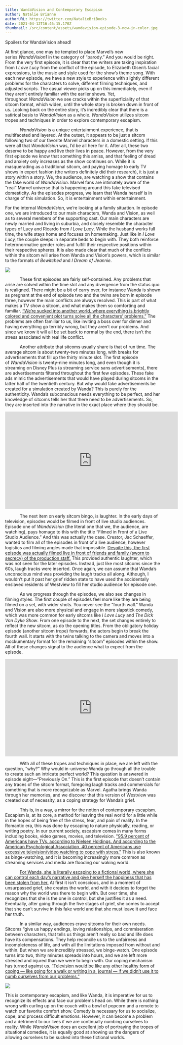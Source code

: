 ```yaml
---
title: WandaVision and Contemporary Escapism
author: Natalie Brianne
authorURL: https://twitter.com/NatalieBriBooks
date: 2021-04-12T16:46:15.170Z
thumbnail: /src/content/assets/wandavision-episode-3-now-in-color.jpg
---
```

Spoilers for WandaVision ahead!

At first glance, one may be tempted to place Marvel’s new series *WandaVision1* in the category of “parody.” And you would be right. From the very first episode, it is clear that the writers are taking inspiration from *I Love Lucy* from the conflict of the episode, to Elizabeth Olsen’s facial expressions, to the music and style used for the show’s theme song. With each new episode, we have a new style to experience with slightly different problems for the characters to solve, different filming techniques, and adjusted scripts. The casual viewer picks up on this immediately, even if they aren’t entirely familiar with the earlier shows. Yet, throughout *WandaVision* we see cracks within the superficiality of that sitcom format, which widen, until the whole story is broken down in front of us. Looking back on the entire story, it’s incredibly clear that there is a satirical basis to *WandaVision* as a whole. *WandaVision* utilizes sitcom tropes and techniques in order to explore contemporary escapism.

            *WandaVision* is a unique entertainment experience, that is multifaceted and layered. At the outset, it appears to be just a sitcom following two of our favorite Marvel characters in a domestic setting. If this were all that *WandaVision* was, I’d be all here for it. After all, these two deserve to be happy and live their lives in peace. However, from the very first episode we know that something this amiss, and that feeling of dread and anxiety only increases as the show continues on. While it is masquerading as a traditional sitcom, and paying homage to early TV shows in expert fashion (the writers definitely did their research), it is just a story within a story. We, the audience, are watching a show that contains the fake world of *WandaVision*. Marvel fans are intimately aware of the “real” Marvel universe that is happening around this fake televised domesticity. As the episodes progress, we learn that Wanda herself is in charge of this simulation. So, it is entertainment within entertainment. 

For the internal *WandaVision*, we’re looking at a family situation. In episode one, we are introduced to our main characters, Wanda and Vision, as well as to several members of the supporting cast. Our main characters are newly married and living in suburbia, and closely resemble the character types of Lucy and Ricardo from *I Love Lucy*. While the husband works full time, the wife stays home and focuses on homemaking. Just like in *I Love Lucy,* the couple sleeps in separate beds to begin with. They both reinforce heteronormative gender roles and fulfill their respective positions within their respective spheres. It is also made clear that much of the conflicts within the sitcom will arise from Wanda and Vision’s powers, which is similar to the formats of *Bewitched* and *I Dream of Jeannie*.



![](/src/content/assets/apsqcnmaqdx9fjgoajfsef-1200-80.jpg)



            These first episodes are fairly self-contained. Any problems that arise are solved within the time slot and any divergence from the status quo is realigned. There might be a bit of carry over, for instance Wanda is shown as pregnant at the end of episode two and the twins are born in episode three, however the main conflicts are always resolved. This is part of what makes a TV show a sitcom, and what makes them so comforting and familiar. [“We’re sucked into another world, where everything is brightly colored and convenient plot turns solve all the characters’ problems.”](http://smeharbinger.net/why-television-is-used-as-a-coping-mechanism-and-why-we-need-to-stop/) The problems are often familiar to us, like inviting a boss over for dinner and having everything go terribly wrong, but they aren’t our problems. And since we know it will all be set back to normal by the end, there isn’t the stress associated with real life conflict.

            Another attribute that sitcoms usually share is that of run time. The average sitcom is about twenty-two minutes long, with breaks for advertisements that fill up the thirty minute slot. The first episode of *WandaVision* is twenty-nine minutes long, and even though it is streaming on Disney Plus (a streaming service sans advertisements), there are advertisements filtered throughout the first few episodes. These fake ads mimic the advertisements that would have played during sitcoms in the latter half of the twentieth century. But why would fake advertisements be created for a simulation created by Wanda? This is purely for the authenticity. Wanda’s subconscious needs everything to be perfect, and her knowledge of sitcoms tells her that there need to be advertisements. So, they are inserted into the narrative in the exact place where they should be. 

<iframe width="560" height="315" src="https://www.youtube.com/embed/eXluLQh8ZpA" title="YouTube video player" frameborder="0" allow="accelerometer; autoplay; clipboard-write; encrypted-media; gyroscope; picture-in-picture" allowfullscreen></iframe>

            The next item on early sitcom bingo, is laughter. In the early days of television, episodes would be filmed in front of live studio audiences. Episode one of *WandaVision* (the literal one that we, the audience, are watching), pays homage to this with the title “Filmed in Front of a Live Studio Audience.” And this was actually the case. Creator, Jac Schaeffer, wanted to film all of the episodes in front of a live audience, however logistics and filming angles made that impossible. [Despite this, the first episode was actually filmed live in front of friends and family (sworn to secrecy) of the production staff.](https://comicbook.com/tv-shows/news/wandavision-considered-filming-all-episodes-front-live-studio-audience-jac-schaeffer/) This provided authentic laughter, which was not seen for the later episodes. Instead, just like most sitcoms since the 60s, laugh tracks were inserted. Once again, we can assume that Wanda’s unconscious mind was providing the laugh tracks all along. Although, I wouldn’t put it past her grief ridden state to have used the accidentally enslaved residents of Westview to fill her studio audience for episode one.

            As we progress through the episodes, we also see changes in filming styles. The first couple of episodes feel more like they are being filmed on a set, with wider shots. You never see the “fourth wall.” Wanda and Vision are also more physical and engage in more slapstick comedy, which was more common for early sitcoms like *I Love Lucy* and *The Dick Van Dyke Show*. From one episode to the next, the set changes entirely to reflect the new sitcom, as do the opening titles. From the obligatory holiday episode (another sitcom trope) forwards, the actors begin to break the fourth wall. It starts with the twins talking to the camera and moves into a mockumentary format for the remaining “sitcom” episodes within the show. All of these changes signal to the audience what to expect from the episode. 

<iframe width="560" height="315" src="https://www.youtube.com/embed/8rUkPbqXrp0" title="YouTube video player" frameborder="0" allow="accelerometer; autoplay; clipboard-write; encrypted-media; gyroscope; picture-in-picture" allowfullscreen></iframe>

            With all of these tropes and techniques in place, we are left with the question, “why?” Why would in-universe Wanda go through all the trouble to create such an intricate perfect world? This question is answered in episode eight—“Previously On.” This is the first episode that doesn’t contain any traces of the sitcom format, foregoing laugh tracks and commercials for something that is more recognizable as Marvel. Agatha brings Wanda through her memories, and we discover that this version of Westview was created out of necessity, as a coping strategy for Wanda’s grief. 

            This is, in a way, a mirror for the notion of contemporary escapism. Escapism is, at its core, a method for leaving the real world for a little while in the hopes of being free of the stress, fear, and pain of reality. In the Romantic era, this was done by escaping to nature physically, reading, or writing poetry. In our current society, escapism comes in many forms including books, video games, movies, and television. ["95.9 percent of Americans have TVs, according to Nielsen Holdings. And according to the American Psychological Association, 40 percent of Americans use excessive television/video watching to cope with stress."](http://smeharbinger.net/why-television-is-used-as-a-coping-mechanism-and-why-we-need-to-stop/) This is also known as binge-watching, and it is becoming increasingly more common as streaming services and media are flooding our waking world. 

            [For Wanda, she is literally escaping to a fictional world, where she can control each day’s narrative and give herself the happiness that has been stolen from her.](https://www.vulture.com/article/wandavision-marvel-references-easter-eggs-guide.html) At first it isn’t conscious, and in a moment of unsurpassed grief, she creates the world, and with it decides to forget the reason why the world was there to begin with. But over time, she recognizes that she is the one in control, but she justifies it as a need. Eventually, after going through the five stages of grief, she comes to accept that she can’t survive in this fake world and that she must leave it and face her truth. 

            In a similar way, audiences crave sitcoms for their own needs. Sitcoms “give us happy endings, loving relationships, and commiseration between characters, that tells us things aren't really so bad and life does have its compensations. They help reconcile us to the unfairness and incompleteness of life, and with all the limitations imposed from without and within. But when we are incredibly stressed, we binge-watch. One episode turns into two, thirty minutes spreads into hours, and we are left more stressed and injured than we were to begin with. Our coping mechanism has turned against us. [“Television would be like any other healthy form of coping — like going for a walk or writing in a  journal — if we didn’t use it to numb ourselves from our problems.”](http://smeharbinger.net/why-television-is-used-as-a-coping-mechanism-and-why-we-need-to-stop/)

![](/src/content/assets/191204_streamingservices_disneyplus_lg.jpg)

This is contemporary escapism, and like Wanda, it is imperative for us to recognize its effects and face our problems head on. While there is nothing wrong with curling up on the couch with a bowl of popcorn and a remote to watch our favorite comfort show. Comedy is necessary for us to socialize, cope, and process difficult emotions. However, it can become a problem and a detriment to our lives if we are continually numbing ourselves to reality. While *WandaVision* does an excellent job of portraying the tropes of situational comedies, it is equally good at showing us the dangers of allowing ourselves to be sucked into these fictional worlds.